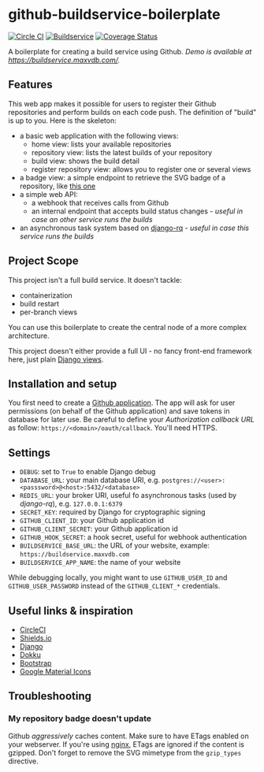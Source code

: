 # github-buildservice-boilerplate

[![Circle CI](https://circleci.com/gh/m-vdb/github-buildservice-boilerplate.svg?style=shield&circle-token=005fe273ea45c0f445bddbf53f2f90594dcfce91)](https://circleci.com/gh/m-vdb/github-buildservice-boilerplate)
[![Buildservice](https://buildservice.maxvdb.com/badge/m-vdb/github-buildservice-boilerplate.svg)](https://buildservice.maxvdb.com/repositories/m-vdb/github-buildservice-boilerplate)
[![Coverage Status](https://coveralls.io/repos/github/m-vdb/github-buildservice-boilerplate/badge.svg?branch=master)](https://coveralls.io/github/m-vdb/github-buildservice-boilerplate?branch=master)

A boilerplate for creating a build service using Github.
*Demo is available at https://buildservice.maxvdb.com/.*


## Features

This web app makes it possible for users to register their Github repositories and perform builds on each
code push. The definition of "build" is up to you. Here is the skeleton:

- a basic web application with the following views:
  - home view: lists your available repositories
  - repository view: lists the latest builds of your repository
  - build view: shows the build detail
  - register repository view: allows you to register one or several views
- a badge view: a simple endpoint to retrieve the SVG badge of a repository, like [this one](https://buildservice.maxvdb.com/badge/m-vdb/github-buildservice-boilerplate.svg)
- a simple web API:
  - a webhook that receives calls from Github
  - an internal endpoint that accepts build status changes - *useful in case an other service runs the builds*
- an asynchronous task system based on [django-rq](https://github.com/ui/django-rq) - *useful in case this service runs the builds*

## Project Scope

This project isn't a full build service. It doesn't tackle:
- containerization
- build restart
- per-branch views

You can use this boilerplate to create the central node of a more complex architecture.

This project doesn't either provide a full UI - no fancy front-end framework here, just plain [Django views](https://docs.djangoproject.com/en/1.9/topics/http/views/).

## Installation and setup

You first need to create a [Github application](https://github.com/settings/applications/new). The app will ask for user permissions (on behalf of the Github application) and save tokens in database for later use. Be careful to define your _Authorization callback URL_ as follow: `https://<domain>/oauth/callback`. You'll need HTTPS.

## Settings

- `DEBUG`: set to `True` to enable Django debug
- `DATABASE_URL`: your main database URI, e.g. `postgres://<user>:<passsword>@<host>:5432/<database>`
- `REDIS_URL`: your broker URI, useful fo asynchronous tasks (used by _django-rq_), e.g. `127.0.0.1:6379`
- `SECRET_KEY`: required by Django for cryptographic signing
- `GITHUB_CLIENT_ID`: your Github application id
- `GITHUB_CLIENT_SECRET`: your Github application id
- `GITHUB_HOOK_SECRET`: a hook secret, useful for webhook authentication
- `BUILDSERVICE_BASE_URL`: the URL of your website, example: `https://buildservice.maxvdb.com`
- `BUILDSERVICE_APP_NAME`: the name of your website

While debugging locally, you might want to use `GITHUB_USER_ID` and `GITHUB_USER_PASSWORD` instead of the
`GITHUB_CLIENT_*` credentials.

## Useful links & inspiration

- [CircleCI](https://circleci.com/)
- [Shields.io](http://shields.io/)
- [Django](https://docs.djangoproject.com/en/1.9/)
- [Dokku](http://dokku.viewdocs.io/dokku/)
- [Bootstrap](http://getbootstrap.com/)
- [Google Material Icons](https://design.google.com/icons/)


## Troubleshooting

### My repository badge doesn't update

Github _aggressively_ caches content. Make sure to have ETags enabled on your webserver.
If you're using [nginx](https://www.nginx.com/), ETags are ignored if the content is gzipped. Don't forget to remove the SVG mimetype from the `gzip_types` directive.
